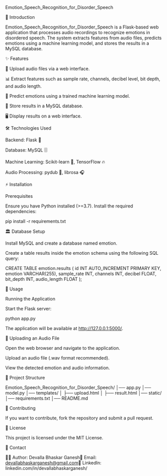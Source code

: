 Emotion_Speech_Recognition_for_Disorder_Speech



🎤 Introduction

Emotion_Speech_Recognition_for_Disorder_Speech is a Flask-based web application that processes audio recordings to recognize emotions in disordered speech. The system extracts features from audio files, predicts emotions using a machine learning model, and stores the results in a MySQL database.

✨ Features

🎵 Upload audio files via a web interface.

📊 Extract features such as sample rate, channels, decibel level, bit depth, and audio length.

🤖 Predict emotions using a trained machine learning model.

💾 Store results in a MySQL database.

🖥️ Display results on a web interface.

🛠 Technologies Used

Backend: Flask 🐍

Database: MySQL 🗄️

Machine Learning: Scikit-learn 🤖, TensorFlow 🔥

Audio Processing: pydub 🎼, librosa 🎧

⚡ Installation

Prerequisites

Ensure you have Python installed (>=3.7). Install the required dependencies:

pip install -r requirements.txt

🏛️ Database Setup

Install MySQL and create a database named emotion.

Create a table results inside the emotion schema using the following SQL query:

CREATE TABLE emotion.results (
    id INT AUTO_INCREMENT PRIMARY KEY,
    emotion VARCHAR(255),
    sample_rate INT,
    channels INT,
    decibel FLOAT,
    bit_depth INT,
    audio_length FLOAT
);

🚀 Usage

Running the Application

Start the Flask server:

python app.py

The application will be available at http://127.0.0.1:5000/.

🎤 Uploading an Audio File

Open the web browser and navigate to the application.

Upload an audio file (.wav format recommended).

View the detected emotion and audio information.

📂 Project Structure

Emotion_Speech_Recognition_for_Disorder_Speech/
│── app.py
│── model.py
│── templates/
│   ├── upload.html
│   ├── result.html
│── static/
│── requirements.txt
│── README.md

🤝 Contributing

If you want to contribute, fork the repository and submit a pull request.

📜 License

This project is licensed under the MIT License.

📧 Contact

👨‍💻 Author: Devalla Bhaskar Ganesh📩 Email: devallabhaskarganesh@gmail.com🔗 LinkedIn: linkedin.com/in/devallabhaskarganesh/

